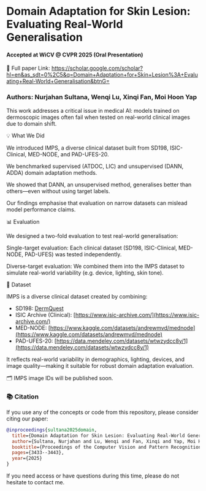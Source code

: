 # Domain Adaptation for Skin Lesion: Evaluating Real-World Generalisation
#### Accepted at WiCV @ CVPR 2025 (Oral Presentation)

📄 Full paper Link:
https://scholar.google.com/scholar?hl=en&as_sdt=0%2C5&q=Domain+Adaptation+for+Skin+Lesion%3A+Evaluating+Real-World+Generalisation&btnG=

### Authors: Nurjahan Sultana, Wenqi Lu, Xinqi Fan, Moi Hoon Yap

This work addresses a critical issue in medical AI: models trained on dermoscopic images often fail when tested on real-world clinical images due to domain shift.

💡 What We Did

We introduced IMPS, a diverse clinical dataset built from SD198, ISIC-Clinical, MED-NODE, and PAD-UFES-20.

We benchmarked supervised (ATDOC, LIC) and unsupervised (DANN, ADDA) domain adaptation methods.

We showed that DANN, an unsupervised method, generalises better than others—even without using target labels.

Our findings emphasise that evaluation on narrow datasets can mislead model performance claims.

📊 Evaluation

We designed a two-fold evaluation to test real-world generalisation:

Single-target evaluation: Each clinical dataset (SD198, ISIC-Clinical, MED-NODE, PAD-UFES) was tested independently.

Diverse-target evaluation: We combined them into the IMPS dataset to simulate real-world variability (e.g. device, lighting, skin tone).

📂 Dataset

IMPS is a diverse clinical dataset created by combining:


- SD198: [DermQuest](https://github.com/xpwu95/SPBL_Pytorch?tab=readme-ov-file)
- ISIC Archive (Clinical): [https://www.isic-archive.com/](https://www.isic-archive.com/)
- MED-NODE: [https://www.kaggle.com/datasets/andrewmvd/mednode](https://www.kaggle.com/datasets/andrewmvd/mednode)
- PAD-UFES-20: [https://data.mendeley.com/datasets/wtwzydcc8y/1](https://data.mendeley.com/datasets/wtwzydcc8y/1)

It reflects real-world variability in demographics, lighting, devices, and image quality—making it suitable for robust domain adaptation evaluation.

🗂 IMPS image IDs will be published soon.

### 📚 Citation

If you use any of the concepts or code from this repository, please consider citing our paper:

```bibtex
@inproceedings{sultana2025domain,
  title={Domain Adaptation for Skin Lesion: Evaluating Real-World Generalisation},
  author={Sultana, Nurjahan and Lu, Wenqi and Fan, Xinqi and Yap, Moi Hoon},
  booktitle={Proceedings of the Computer Vision and Pattern Recognition Conference},
  pages={3433--3443},
  year={2025}
}
```

If you need access or have questions during this time, please do not hesitate to contact me.
